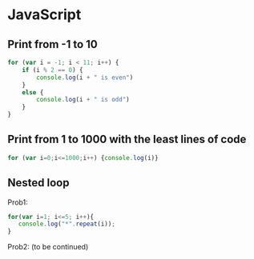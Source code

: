 # JavaScript

## Print from -1 to 10

```js
for (var i = -1; i < 11; i++) {
    if (i % 2 == 0) {
        console.log(i + " is even")
    }
    else {
        console.log(i + " is odd")
    }
}
```

## Print from 1 to 1000 with the least lines of code

```js
for (var i=0;i<=1000;i++) {console.log(i)}
```

## Nested loop

Prob1:

```js
for(var i=1; i<=5; i++){
   console.log("*".repeat(i));
}
```

Prob2: (to be continued)
